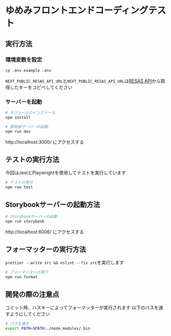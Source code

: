 # ゆめみフロントエンドコーディングテスト

## 実行方法

### 環境変数を設定

```bash
cp .env.example .env
```

`NEXT_PUBLIC_RESAS_API_URL`と`NEXT_PUBLIC_RESAS_API_URL`は[RESAS API](https://opendata.resas-portal.go.jp/)から取得したキーをコピペしてください

### サーバーを起動

```bash
# モジュールのインストール
npm install

# 開発者サーバーの起動
npm run dev
```

http://localhost:3000/ にアクセスする

## テストの実行方法

今回はJestとPlaywrightを使用してテストを実行しています

```bash
# テストの実行
npm run test
```

## Storybookサーバーの起動方法

```bash
# Storybookサーバーの起動
npm run storybook
```

http://localhost:6006/ にアクセスする

## フォーマッターの実行方法

`prettier --write src && eslint --fix src`を実行します

```bash
# フォーマッターの実行
npm run format
```

## 開発の際の注意点

コミット時、ハスキーによってフォーマッターが実行されます
以下のパスを通すようにしてください

```bash
# パスを通す
export PATH=$PATH:./node_modules/.bin
```
